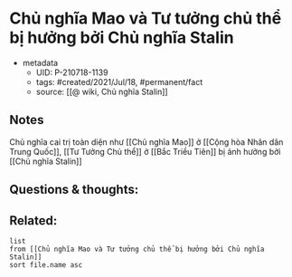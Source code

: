 # Chủ nghĩa Mao và Tư tưởng chủ thể bị hưởng bởi Chủ nghĩa Stalin

- metadata
	- UID: P-210718-1139
	- tags: #created/2021/Jul/18, #permanent/fact 
	- source: [[@ wiki, Chủ nghĩa Stalin]]

## Notes
Chủ nghĩa cai trị toàn diện như [[Chủ nghĩa Mao]] ở [[Cộng hòa Nhân dân Trung Quốc]], [[Tư Tưởng Chủ thể]] ở [[Bắc Triều Tiên]] bị ảnh hưởng bởi [[Chủ nghĩa Stalin]]

## Questions & thoughts:

## Related:
```dataview
list
from [[Chủ nghĩa Mao và Tư tưởng chủ thể bị hưởng bởi Chủ nghĩa Stalin]]
sort file.name asc
```
